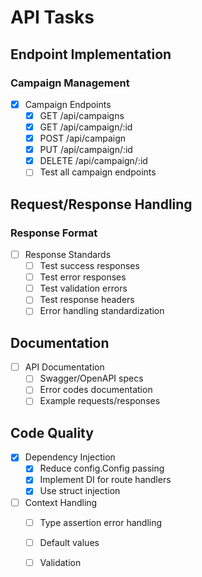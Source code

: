 # API Tasks

## Endpoint Implementation
### Campaign Management
- [x] Campaign Endpoints
  - [x] GET /api/campaigns
  - [x] GET /api/campaign/:id
  - [x] POST /api/campaign
  - [x] PUT /api/campaign/:id
  - [x] DELETE /api/campaign/:id
  - [ ] Test all campaign endpoints

## Request/Response Handling
### Response Format
- [ ] Response Standards
  - [ ] Test success responses
  - [ ] Test error responses
  - [ ] Test validation errors
  - [ ] Test response headers
  - [ ] Error handling standardization

## Documentation
- [ ] API Documentation
  - [ ] Swagger/OpenAPI specs
  - [ ] Error codes documentation
  - [ ] Example requests/responses

## Code Quality
- [x] Dependency Injection
  - [x] Reduce config.Config passing
  - [x] Implement DI for route handlers
  - [x] Use struct injection

- [ ] Context Handling
  - [ ] Type assertion error handling
  - [ ] Default values
  - [ ] Validation
  